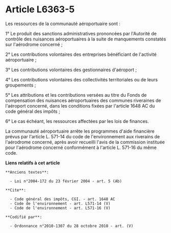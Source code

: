 # Article L6363-5

Les ressources de la communauté aéroportuaire sont : 

1° Le produit des sanctions administratives prononcées par l'Autorité de contrôle des nuisances aéroportuaires à la suite de
manquements constatés sur l'aérodrome concerné ; 

2° Les contributions volontaires des entreprises bénéficiant de l'activité aéroportuaire ; 

3° Les contributions volontaires des gestionnaires d'aéroport ; 

4° Les contributions volontaires des collectivités territoriales ou de leurs groupements ; 

5° Les attributions et les contributions versées au titre du Fonds de compensation des nuisances aéroportuaires des communes
riveraines de l'aéroport concerné, dans les conditions fixées par l'article 1648 AC du code général des impôts ; 

6° Le cas échéant, les ressources affectées par les lois de finances. 

La communauté aéroportuaire arrête les programmes d'aide financière prévus par l'article L. 571-14 du code de l'environnement
aux riverains de l'aérodrome concerné, après avoir recueilli l'avis de la commission instituée pour l'aérodrome concerné
conformément à l'article L. 571-16 du même code.

**Liens relatifs à cet article**

	**Anciens textes**:

	  - Loi n°2004-172 du 23 février 2004 - art. 5 (Ab)

	**Cite**:

	  - Code général des impôts, CGI. - art. 1648 AC
	  - Code de l'environnement - art. L571-14 (V)
	  - Code de l'environnement - art. L571-16 (V)

	**Codifié par**:

	  - Ordonnance n°2010-1307 du 28 octobre 2010 - art. (V)
